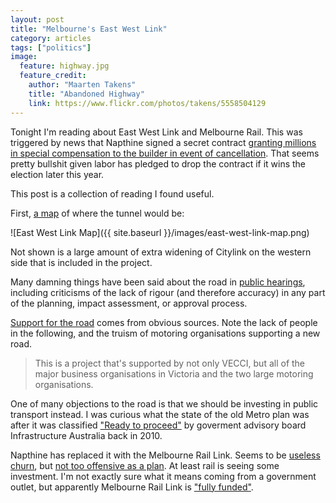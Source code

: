```yaml
---
layout: post
title: "Melbourne's East West Link"
category: articles
tags: ["politics"]
image:
  feature: highway.jpg
  feature_credit:
    author: "Maarten Takens"
    title: "Abandoned Highway"
    link: https://www.flickr.com/photos/takens/5558504129
---
```


Tonight I'm reading about East West Link and Melbourne Rail. This was triggered by news that Napthine signed a secret contract [granting millions in special compensation to the builder in event of cancellation](http://www.theage.com.au/victoria/napthine-grants-millions-in-special-compensation-for-east-west-link-after-builder-threatens-to-walk-20140929-10nqg6.html). That seems pretty bullshit given labor has pledged to drop the contract if it wins the election later this year.

This post is a collection of reading I found useful.

First, [a map](http://www.linkingmelbourne.vic.gov.au/maps/east-west-link) of where the tunnel would be:

![East West Link Map]({{ site.baseurl }}/images/east-west-link-map.png)

Not shown is a large amount of extra widening of Citylink on the western side that is included in the project.

Many damning things have been said about the road in [public hearings][public-hearing], including criticisms of the lack of rigour (and therefore accuracy) in any part of the planning, impact assessment, or approval process.

[public-hearing]: http://eastwestlinkblog.com/2014/04/14/whats-been-said-about-the-east-west-link/

[Support for the road][support] comes from obvious sources. Note the lack of people in the following, and the truism of motoring organisations supporting a new road.

[support]: http://www.theage.com.au/victoria/east-west-link-debate-the-argument-for-and-against-20140912-10fnxd.html

> This is a project that's supported by not only VECCI, but all of the major business organisations in Victoria and the two large motoring organisations.

One of many objections to the road is that we should be investing in public transport instead. I was curious what the state of the old Metro plan was after it was classified ["Ready to proceed"](https://en.wikipedia.org/wiki/Metro_Rail_Capacity_Project) by goverment advisory board Infrastructure Australia back in 2010.

Napthine has replaced it with the Melbourne Rail Link. Seems to be [useless churn][bowen], but [not too offensive as a plan][crikey]. At least rail is seeing some investment. I'm not exactly sure what it means coming from a government outlet, but apparently Melbourne Rail Link is ["fully funded"](http://www.transport.vic.gov.au/projects/melbourne-rail-link/melbourne-rail-link-frequently-asked-questions).

[crikey]: http://blogs.crikey.com.au/theurbanist/2014/05/07/will-napthines-new-route-ruin-melbournes-metro/
[bowen]: http://www.danielbowen.com/2014/05/09/rail-tunnels-compared/

